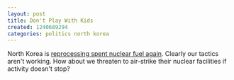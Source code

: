 ```yaml
---
layout: post
title: Don't Play With Kids
created: 1240689294
categories: politics north korea
---
```

North Korea is [reprocessing spent nuclear fuel again](http://www.reuters.com/article/topNews/idUSSEO30413320090425). Clearly our tactics aren't working. How about we threaten to air-strike their nuclear facilities if activity doesn't stop?
